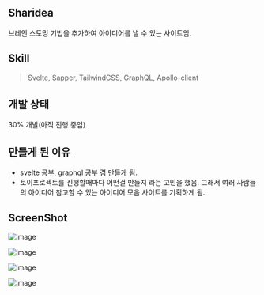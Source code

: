 ## Sharidea

브레인 스토밍 기법을 추가하여 아이디어를 낼 수 있는 사이트임.

## Skill

> Svelte, Sapper, TailwindCSS, GraphQL, Apollo-client


## 개발 상태
30% 개발(아직 진행 중임)

## 만들게 된 이유

- svelte 공부, graphql 공부 겸 만들게 됨.
- 토이프로젝트를 진행할때마다 어떤걸 만들지 라는 고민을 했음. 그래서 여러 사람들의 아이디어 참고할 수 있는 아이디어 모음 사이트를 기획하게 됨.



## ScreenShot

![image](https://user-images.githubusercontent.com/26542929/85278180-8b79f400-b4bf-11ea-9cb0-06b1d73077f5.png)

![image](https://user-images.githubusercontent.com/26542929/85278186-8f0d7b00-b4bf-11ea-91bb-42ebaf951ef9.png)

![image](https://user-images.githubusercontent.com/26542929/85278195-92086b80-b4bf-11ea-9781-3af9d130685f.png)

![image](https://user-images.githubusercontent.com/26542929/85278204-96348900-b4bf-11ea-97a7-2be0b9df7fd1.png)

